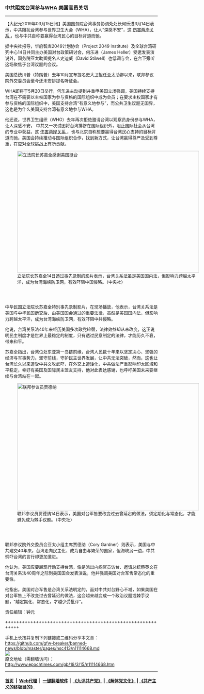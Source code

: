 ### 中共阻扰台湾参与WHA 美国官员关切
------------------------

<p>
 【大纪元2019年03月15日讯】美国国务院台湾事务协调处处长何乐进3月14日表示，中共阻扰台湾参与世界卫生大会（WHA），让人“深感不安”，这
 <a href="http://www.epochtimes.com/gb/tag/%E4%BC%A4%E5%AE%B3%E4%B8%A4%E5%B2%B8%E5%85%B3%E7%B3%BB.html">
  伤害两岸关系
 </a>
 ，也与中共自称要赢得台湾民心的目标背道而驰。
</p>
<p>
 据中央社报导，华府智库2049计划协会（Project 2049 Institute）及全球台湾研究中心14日共同主办美国对台政策研讨会，何乐进（James Heller）受邀发表演说外，国务院亚太助卿提名人史迪威（David Stilwell）也低调与会，在台下旁听这场聚焦于台湾议题的会议。
</p>
<p>
 美国总统川普（特朗普）去年10月宣布提名史大卫担任亚太助卿以来，联邦参议院外交委员会至今还未安排提名听证会。
</p>
<p>
 WHA即将于5月20日举行，何乐进主动提到并重申美国立场强调，美国持续支持台湾在不需要以主权国家为参与资格的国际组织中成为会员；在要求主权国家才有参与资格的国际组织中，美国支持台湾“有意义地参与”，而公共卫生议题无国界，这也是为什么美国支持台湾有意义地参与WHA。
</p>
<p>
 他还说，世界卫生组织（WHO）去年再次拒绝邀请台湾以观察员身份参与WHA，让人深感不安， 中共又一次试图将台湾排挤在国际组织外，阻止国际社会从台湾的专业中获益，这
 <a href="http://www.epochtimes.com/gb/tag/%E4%BC%A4%E5%AE%B3%E4%B8%A4%E5%B2%B8%E5%85%B3%E7%B3%BB.html">
  伤害两岸关系
 </a>
 ，也与北京自称想要赢得台湾民心支持的目标背道而驰，美国会持续推动与国际组织合作，找到新方式，让台湾赢得尊严及受到尊重，在应对全球挑战上有所贡献。
</p>
<figure class="wp-caption aligncenter" id="attachment_11114805" style="width: 600px">
 <a href="http://i.epochtimes.com/assets/uploads/2019/03/1903142255042378.jpg">
  <img alt="立法院长苏嘉全感谢美国挺台" class="size-large wp-image-11114805" height="401" src="http://i.epochtimes.com/assets/uploads/2019/03/1903142255042378-600x401.jpg" title="立法院长苏嘉全感谢美国挺台" width="600"/>
 </a>
 <br/><figcaption class="wp-caption-text">
  立法院长苏嘉全14日透过事先录制的影片表示，台湾关系法虽是美国国内法，但影响力跨越太平洋，成为台湾海峡防卫网，有效吓阻中国侵略。（中央社）
 </figcaption><br/>
</figure><br/>
<p>
 中华民国立法院长苏嘉全特别事先录制影片，在现场播放，他表示，台湾关系法是美国与中华民国断交后、由美国国会通过的重要法律，虽然是美国国内法，但影响力跨越太平洋，成为台湾海峡防卫网，有效吓阻中共侵略。
</p>
<p>
 他说，台湾关系法40年来经历美国多次政党轮替，法律效益却从未改变，这正说明民主制度才是世界上最稳定的制度，只有透过民意制定的法律，才能历久不衰，带来和平。
</p>
<p>
 苏嘉全指出，台湾位处东亚第一岛链前缘，台湾人民数十年来以坚定决心、坚强的经济与军事势力，坚守前线，守护民主世界发展，让中共无法突破，然而，这也让台湾长久以来遭受中共文攻武吓，在外交上遭矮化，中共做法严重影响印太区域和平稳定，幸好有美国及国际民主盟友支持，他对此表达感谢，也呼吁美国未来要继续与台湾站在一起。
</p>
<figure class="wp-caption aligncenter" id="attachment_11114804" style="width: 600px">
 <a href="http://i.epochtimes.com/assets/uploads/2019/03/1903142253172378.jpg">
  <img alt="联邦参议员贾德纳" class="size-large wp-image-11114804" height="419" src="http://i.epochtimes.com/assets/uploads/2019/03/1903142253172378-600x419.jpg" title="联邦参议员贾德纳" width="600"/>
 </a>
 <br/><figcaption class="wp-caption-text">
  联邦参议员贾德纳14日表示，美国对台军售要改变过去曾延宕的做法，须定期化与常态化，才能避免成为棘手议题。（中央社）
 </figcaption><br/>
</figure><br/>
<p>
 联邦参议院外交委员会亚太小组主席贾德纳（Cory Gardner）则表示，美国与中共建交40年来，台湾走向民主化、成为自由与繁荣的国家，但海峡另一边，中共恫吓台湾的言行却更加激进。
</p>
<p>
 他认为，美国应要展现行动支持台湾，像是派出内阁官员访台、邀请总统蔡英文在台湾关系法40周年之际到美国国会发表演说，他并强调美国对台军售常态化的重要性。
</p>
<p>
 他指出，美国对台军售是台湾关系法明定的，面对中共对台野心不减，如果美国在对台军售上不改变过去曾延迟的做法，这会越来越变成一个政治议题或棘手议题，“越定期化、常态化，才越少受批评”。
</p>
<p>
 责任编辑：钟元
</p>

+++++++++++++++++++++++++++++++++++++++++++++++++++++++++++<br/><br/>
手机上长按并复制下列链接或二维码分享本文章：<br/>
https://github.com/gfw-breaker/banned-news/blob/master/pages/nsc413/n11114668.md <br/>
<a href='https://github.com/gfw-breaker/banned-news/blob/master/pages/nsc413/n11114668.md'><img src='https://github.com/gfw-breaker/banned-news/blob/master/pages/nsc413/n11114668.md.png'/></a> <br/>
原文地址（需翻墙访问）：http://www.epochtimes.com/gb/19/3/15/n11114668.htm


------------------------
#### [首页](https://github.com/gfw-breaker/banned-news/blob/master/README.md) &nbsp;|&nbsp; [Web代理](https://github.com/labour-camp/helloworld) &nbsp;|&nbsp; [一键翻墙软件](https://github.com/gfw-breaker/nogfw/blob/master/README.md) &nbsp;| [《九评共产党》](https://github.com/gfw-breaker/9ping.md/blob/master/README.md#九评之一评共产党是什么) | [《解体党文化》](https://github.com/gfw-breaker/jtdwh.md/blob/master/README.md) | [《共产主义的终极目的》](https://github.com/gfw-breaker/gczydzjmd.md/blob/master/README.md)

